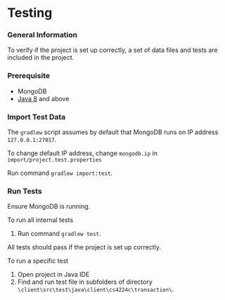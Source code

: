 # Testing

### General Information

To verify if the project is set up correctly, a set of data files and tests are included in the project.

### Prerequisite
- MongoDB
- [Java 8](http://www.oracle.com/technetwork/java/javase/downloads/jdk8-downloads-2133151.html) and above

### Import Test Data

The `gradlew` script assumes by default that MongoDB runs on IP address `127.0.0.1:27017`. 

To change default IP address, change `mongodb.ip` in `import/project.test.properties`

Run command `gradlew import:test`.

### Run Tests

Ensure MongoDB is running.

To run all internal tests

1. Run command `gradlew test`.

All tests should pass if the project is set up correctly.

To run a specific test


1. Open project in Java IDE
2. Find and run test file in subfolders of directory `\client\src\test\java\client\cs4224c\transaction\`.

 